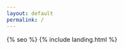 ```yaml
---
layout: default
permalink: /
---
```


<meta name="description" content="My name is Dishant Parikh. I want to further the boundaries of what's possible with data science. I spend as much time as possible working with, different solutions, combining the power of genetic programming with deep learning.">

<meta name="keywords" content="{{ 'Dishant, parikh, dishant parikh, dishant ieee, Dishant, Parikh, DP, D Parikh, dishant gcet, dishant gtu, gcet, ieee, aic, ieee aic, ieee gcet sb, ieee aic, dishant aic, dishant ai, artificial intelligence, technical writer, dishant trn, the research nest, isro, disahnt isro, indian space research organisation' }}"/>

{% seo %}
{% include landing.html %}